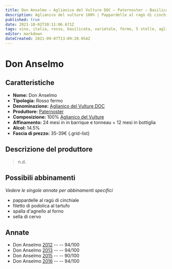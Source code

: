 ```yaml
---
title: Don Anselmo – Aglianico del Vulture DOC – Paternoster – Basilicata (IT) – 35-39€ – 4★-5★
description: Aglianico del vulture 100% | Pappardelle al ragù di cinchiale – Filetto di podolica al tartufo – Spalla d'agnello al forno – Sella di cervo
published: true
date: 2021-10-01T20:11:06.671Z
tags: vino, italia, rosso, basilicata, varietale, fermo, 5 stelle, aglianico del vulture, pappardelle al ragù di cinchiale, filetto di podolica al tartufo, spalla d'agnello al forno, sella di cervo, 35-39€
editor: markdown
dateCreated: 2021-09-07T13:09:20.954Z
---
```


# Don Anselmo

## Caratteristiche
- **Nome:** Don Anselmo
- **Tipologia:** Rosso fermo 
- **Denominazione:** [Aglianico del Vulture DOC](/denominazioni/Italia/Basilicata/DOC/Aglianico-del-Vulture)
- **Produttore:** [Paternoster](/produttori/Italia/Basilicata/Paternoster) 
- **Composizione:** 100% [Aglianico del Vulture](/vitigni/Italia/bacca-nera/aglianico-del-vulture)
- **Affinamento:** 24 mesi in in barrique e tonneau + 12 mesi in bottiglia
- **Alcol:** 14.5%
- **Fascia di prezzo:** 35-39€
{.grid-list}

## Descrizione del produttore

> n.d.
> 
## Possibili abbinamenti
*Vedere le singole annate per abbinamenti specifici*

- pappardelle al ragù di cinchiale
- filetto di podolica al tartufo
- spalla d'agnello al forno
- sella di cervo

## Annate
- Don Anselmo [2012](/vini/Italia/Basilicata/Paternoster/Don-Anselmo/2012) -- <span class="star-5"></span> -- 94/100
- Don Anselmo [2013](/vini/Italia/Basilicata/Paternoster/Don-Anselmo/2013) -- <span class="star-5"></span> -- 94/100
- Don Anselmo [2015](/vini/Italia/Basilicata/Paternoster/Don-Anselmo/2015) -- <span class="star-4"></span> -- 90/100 
- Don Anselmo [2016](/vini/Italia/Basilicata/Paternoster/Don-Anselmo/2016) -- <span class="star-5"></span> -- 94/100